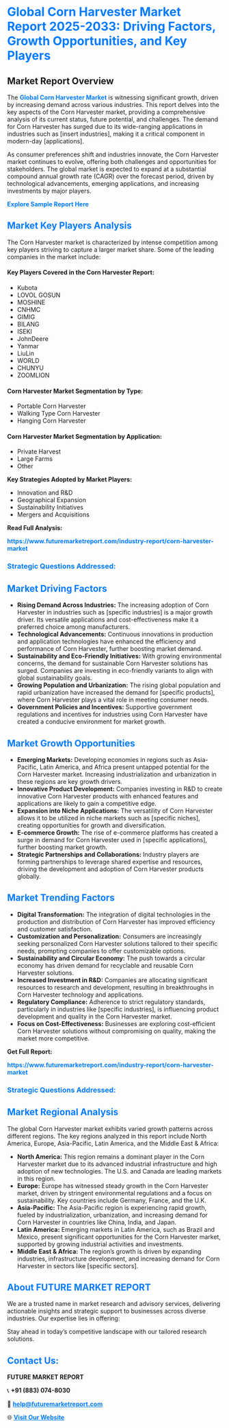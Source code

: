 <h1 style="color: #007BFF;">Global Corn Harvester Market Report 2025-2033: Driving Factors, Growth Opportunities, and Key Players</h1>

<section id="overview">
<h2>Market Report Overview</h2>
<p>The <a href="https://www.futuremarketreport.com/industry-report/corn-harvester-market" style="color: #007BFF; text-decoration: none;"><strong>Global Corn Harvester Market</strong></a> is witnessing significant growth, driven by increasing demand across various industries. This report delves into the key aspects of the Corn Harvester market, providing a comprehensive analysis of its current status, future potential, and challenges. The demand for Corn Harvester has surged due to its wide-ranging applications in industries such as [insert industries], making it a critical component in modern-day [applications].</p>
<p>As consumer preferences shift and industries innovate, the Corn Harvester market continues to evolve, offering both challenges and opportunities for stakeholders. The global market is expected to expand at a substantial compound annual growth rate (CAGR) over the forecast period, driven by technological advancements, emerging applications, and increasing investments by major players.</p>
</section>

<section id="overview">
<p><a href="https://www.futuremarketreport.com/request-sample/reportId=89898" style="color: #007BFF; text-decoration: none;"><strong>Explore Sample Report Here</strong></a></p>
</section>

<section id="key-players">
<h2 style="color: #007BFF;">Market Key Players Analysis</h2>
<p>The Corn Harvester market is characterized by intense competition among key players striving to capture a larger market share. Some of the leading companies in the market include:</p>
<h4>Key Players Covered in the Corn Harvester Report:</h4>
<ul><li>Kubota</li><li>LOVOL GOSUN</li><li>MOSHINE</li><li>CNHMC</li><li>GIMIG</li><li>BILANG</li><li>ISEKI</li><li>JohnDeere</li><li>Yanmar</li><li>LiuLin</li><li>WORLD</li><li>CHUNYU</li><li>ZOOMLION</li></ul>
<h4>Corn Harvester Market Segmentation by Type:</h4>
<ul><li>Portable Corn Harvester</li><li>Walking Type Corn Harvester</li><li>Hanging Corn Harvester</li></ul>

<h4>Corn Harvester Market Segmentation by Application:</h4>
<ul><li>Private Harvest</li><li>Large Farms</li><li>Other</li></ul>
<p><strong>Key Strategies Adopted by Market Players:</strong></p>
<ul>
<li>Innovation and R&D</li>
<li>Geographical Expansion</li>
<li>Sustainability Initiatives</li>
<li>Mergers and Acquisitions</li>
</ul>
</section>

<section>
<p><strong>Read Full Analysis: </strong></p><a href="https://www.futuremarketreport.com/industry-report/corn-harvester-market" style="color: #007BFF; text-decoration: none;"><strong>https://www.futuremarketreport.com/industry-report/corn-harvester-market</strong></a>
<h3 style="color: #007BFF;">Strategic Questions Addressed:</h3>
</section>

<section id="driving-factors">
<h2 style="color: #007BFF;">Market Driving Factors</h2>
<ul>
<li><strong>Rising Demand Across Industries:</strong> The increasing adoption of Corn Harvester in industries such as [specific industries] is a major growth driver. Its versatile applications and cost-effectiveness make it a preferred choice among manufacturers.</li>
<li><strong>Technological Advancements:</strong> Continuous innovations in production and application technologies have enhanced the efficiency and performance of Corn Harvester, further boosting market demand.</li>
<li><strong>Sustainability and Eco-Friendly Initiatives:</strong> With growing environmental concerns, the demand for sustainable Corn Harvester solutions has surged. Companies are investing in eco-friendly variants to align with global sustainability goals.</li>
<li><strong>Growing Population and Urbanization:</strong> The rising global population and rapid urbanization have increased the demand for [specific products], where Corn Harvester plays a vital role in meeting consumer needs.</li>
<li><strong>Government Policies and Incentives:</strong> Supportive government regulations and incentives for industries using Corn Harvester have created a conducive environment for market growth.</li>
</ul>
</section>

<section id="growth-opportunities">
<h2 style="color: #007BFF;">Market Growth Opportunities</h2>
<ul>
<li><strong>Emerging Markets:</strong> Developing economies in regions such as Asia-Pacific, Latin America, and Africa present untapped potential for the Corn Harvester market. Increasing industrialization and urbanization in these regions are key growth drivers.</li>
<li><strong>Innovative Product Development:</strong> Companies investing in R&D to create innovative Corn Harvester products with enhanced features and applications are likely to gain a competitive edge.</li>
<li><strong>Expansion into Niche Applications:</strong> The versatility of Corn Harvester allows it to be utilized in niche markets such as [specific niches], creating opportunities for growth and diversification.</li>
<li><strong>E-commerce Growth:</strong> The rise of e-commerce platforms has created a surge in demand for Corn Harvester used in [specific applications], further boosting market growth.</li>
<li><strong>Strategic Partnerships and Collaborations:</strong> Industry players are forming partnerships to leverage shared expertise and resources, driving the development and adoption of Corn Harvester products globally.</li>
</ul>
</section>

<section id="trending-factors">
<h2 style="color: #007BFF;">Market Trending Factors</h2>
<ul>
<li><strong>Digital Transformation:</strong> The integration of digital technologies in the production and distribution of Corn Harvester has improved efficiency and customer satisfaction.</li>
<li><strong>Customization and Personalization:</strong> Consumers are increasingly seeking personalized Corn Harvester solutions tailored to their specific needs, prompting companies to offer customizable options.</li>
<li><strong>Sustainability and Circular Economy:</strong> The push towards a circular economy has driven demand for recyclable and reusable Corn Harvester solutions.</li>
<li><strong>Increased Investment in R&D:</strong> Companies are allocating significant resources to research and development, resulting in breakthroughs in Corn Harvester technology and applications.</li>
<li><strong>Regulatory Compliance:</strong> Adherence to strict regulatory standards, particularly in industries like [specific industries], is influencing product development and quality in the Corn Harvester market.</li>
<li><strong>Focus on Cost-Effectiveness:</strong> Businesses are exploring cost-efficient Corn Harvester solutions without compromising on quality, making the market more competitive.</li>
</ul>
</section>

<section>
<p><strong>Get Full Report: </strong></p><a href="https://www.futuremarketreport.com/industry-report/corn-harvester-market" style="color: #007BFF; text-decoration: none;"><strong>https://www.futuremarketreport.com/industry-report/corn-harvester-market</strong></a>
<h3 style="color: #007BFF;">Strategic Questions Addressed:</h3>
</section>


<section id="regional-analysis">
<h2 style="color: #007BFF;">Market Regional Analysis</h2>
<p>The global Corn Harvester market exhibits varied growth patterns across different regions. The key regions analyzed in this report include North America, Europe, Asia-Pacific, Latin America, and the Middle East & Africa:</p>
<ul>
<li><strong>North America:</strong> This region remains a dominant player in the Corn Harvester market due to its advanced industrial infrastructure and high adoption of new technologies. The U.S. and Canada are leading markets in this region.</li>
<li><strong>Europe:</strong> Europe has witnessed steady growth in the Corn Harvester market, driven by stringent environmental regulations and a focus on sustainability. Key countries include Germany, France, and the U.K.</li>
<li><strong>Asia-Pacific:</strong> The Asia-Pacific region is experiencing rapid growth, fueled by industrialization, urbanization, and increasing demand for Corn Harvester in countries like China, India, and Japan.</li>
<li><strong>Latin America:</strong> Emerging markets in Latin America, such as Brazil and Mexico, present significant opportunities for the Corn Harvester market, supported by growing industrial activities and investments.</li>
<li><strong>Middle East & Africa:</strong> The region’s growth is driven by expanding industries, infrastructure development, and increasing demand for Corn Harvester in sectors like [specific sectors].</li>
</ul>
</section>

<footer>
<h2 style="color: #007BFF;">About FUTURE MARKET REPORT</h2>
<p>We are a trusted name in market research and advisory services, delivering actionable insights and strategic support to businesses across diverse industries. Our expertise lies in offering:</p>

<p>Stay ahead in today’s competitive landscape with our tailored research solutions.</p>

<h2 style="color: #007BFF;">Contact Us:</h2>
<p><strong>FUTURE MARKET REPORT</strong></p>
<p>📞 <strong>+91 (883) 074-8030</strong></p>
<p>📧 <strong><a href="mailto:help@futuremarketreport.com" style="color: #007BFF;">help@futuremarketreport.com</a></strong></p>
<p>🌐 <strong><a href="https://www.futuremarketreport.com/" style="color: #007BFF;">Visit Our Website</a></strong></p>
</footer>